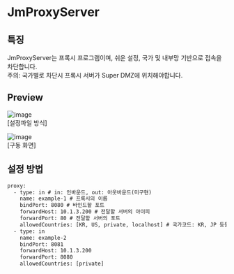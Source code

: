 # JmProxyServer

## 특징
JmProxyServer는 프록시 프로그램이며, 쉬운 설정, 국가 및 내부망 기반으로 접속을 차단합니다.  
주의: 국가별로 차단시 프록시 서버가 Super DMZ에 위치해야합니다.

## Preview
![image](https://user-images.githubusercontent.com/13088077/127341209-05c587d2-4ab2-4275-89ca-46f6aed8a8be.png)  
[설정파일 방식]  
  
![image](https://user-images.githubusercontent.com/13088077/127341582-15438bba-a376-41c4-b5e9-bb8f9648ee53.png)  
[구동 화면]  

## 설정 방법
```html
proxy:
  - type: in # in: 인바운드, out: 아웃바운드(미구현)
    name: example-1 # 프록시의 이름
    bindPort: 8080 # 바인드할 포트
    forwardHost: 10.1.3.200 # 전달할 서버의 아이피
    forwardPort: 80 # 전달할 서버의 포트
    allowedCountries: [KR, US, private, localhost] # 국가코드: KR, JP 등등.., private: 내부망, localhost: 루프백
  - type: in
    name: example-2
    bindPort: 8081
    forwardHost: 10.1.3.200
    forwardPort: 8080
    allowedCountries: [private]
```
